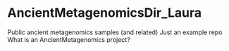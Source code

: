 # AncientMetagenomicsDir_Laura
Public ancient metagenomics samples (and related)
Just an example repo
What is an AncientMetagenomics project?
